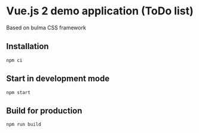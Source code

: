 # Vue.js 2 demo application (ToDo list)

Based on bulma CSS framework

## Installation
`npm ci`

## Start in development mode
`npm start`

## Build for production
`npm run build`
